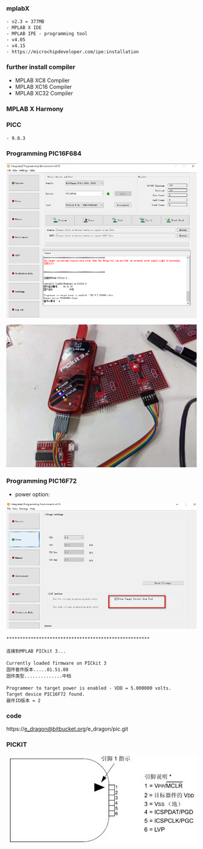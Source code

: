 

### mplabX
    - v2.3 = 377MB
    - MPLAB X IDE
    - MPLAB IPE - programming tool
    - v4.05
    - v4.15
    - https://microchipdeveloper.com/ipe:installation

### further install compiler 
- MPLAB XC8 Compiler
- MPLAB XC16 Compiler
- MPLAB XC32 Compiler

### MPLAB X Harmony 

### PICC
    - 9.8.3

### Programming PIC16F684
![](10-53-12-29-12-2022.png)

![](31-53-12-29-12-2022.png)

### Programming PIC16F72

- power option: 

![](38-58-12-29-12-2022.png)


    *****************************************************

    连接到MPLAB PICkit 3...

    Currently loaded firmware on PICkit 3
    固件套件版本.....01.51.08
    固件类型..............中档

    Programmer to target power is enabled - VDD = 5.000000 volts.
    Target device PIC16F72 found.
    器件ID版本 = 2



### code
https://e_dragon@bitbucket.org/e_dragon/pic.git

### PICKIT

![](13-43-12-29-12-2022.png)